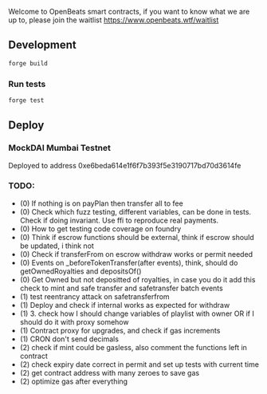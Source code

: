 Welcome to OpenBeats smart contracts, if you want to know what we are up to, please join the waitlist https://www.openbeats.wtf/waitlist
## Development

```sh
forge build
```

### Run tests

```sh
forge test
```

## Deploy

### MockDAI Mumbai Testnet

Deployed to address 0xe6beda614e1f6f7b393f5e3190717bd70d3614fe  

### TODO:

- (0) If nothing is on payPlan then transfer all to fee
- (0) Check which fuzz testing, different variables, can be done in tests. Check if doing invariant. Use ffi to reproduce real payments. 
- (0) How to get testing code coverage on foundry
- (0) Think if escrow functions should be external, think if escrow should be updated, i think not
- (0) Check if transferFrom on escrow withdraw works or permit needed
- (0) Events on _beforeTokenTransfer(after events), think, should do getOwnedRoyalties and depositsOf()
- (0) Get Owned but not depositted of royalties, in case you do it add this check to mint and safe transfer and safetransfer batch events
- (1) test reentrancy attack on safetransferfrom
- (1) Deploy and check if internal works as expected for withdraw
- (1) 3. check how I should change variables of playlist with owner OR if I should do it with proxy somehow
- (1) Contract proxy for upgrades, and check if gas increments
- (1) CRON don't send decimals
- (2) check if mint could be gasless, also comment the functions left in contract
- (2) check expiry date correct in permit and set up tests with current time
- (2) get contract address with many zeroes to save gas
- (2) optimize gas after everything